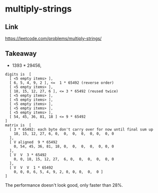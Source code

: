 # multiply-strings

## Link

https://leetcode.com/problems/multiply-strings/

## Takeaway

- 1393 \* 29456,

```
digits is  [
  [ <5 empty items> ],
  [ 6, 5, 4, 9, 2 ], <=  1 * 65492 (reverse order)
  [ <5 empty items> ],
  [ 18, 15, 12, 27, 6 ], <= 3 * 65492 (reused twice)
  [ <5 empty items> ],
  [ <5 empty items> ],
  [ <5 empty items> ],
  [ <5 empty items> ],
  [ <5 empty items> ],
  [ 54, 45, 36, 81, 18 ] <= 9 * 65492
]
matrix is  [
  [ 3 * 65492: each byte don't carry over for now until final sum up
    18, 15, 12, 27, 6, 0,  0,  0,  0,  0, 0,  0, 0
  ],
  [ V aligned  9 * 65492
    0, 54, 45, 36, 81, 18, 0,  0,  0,  0,  0, 0, 0
  ],
  [ V  V  3 * 65492
    0, 0, 18, 15, 12, 27,  6, 0,  0,  0,  0,  0, 0
  ],
  [ V  V  V  1 * 65492
    0, 0, 0, 6, 5, 4, 9, 2, 0, 0, 0,  0,  0 ]
]
```

The performance doesn't look good, only faster than 28%.
